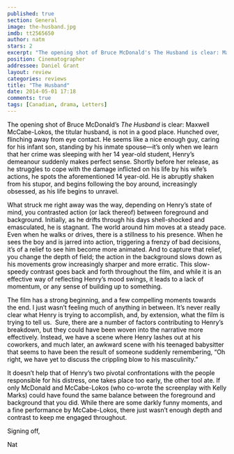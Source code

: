 ```yaml
---
published: true
section: General
image: the-husband.jpg
imdb: tt2565650
author: natm
stars: 2
excerpt: "The opening shot of Bruce McDonald's The Husband is clear: Maxwell McCabe-Lokos, the titular husband, is not in a good place."
position: Cinematographer
addressee: Daniel Grant
layout: review
categories: reviews
title: "The Husband"
date: 2014-05-01 17:18
comments: true
tags: [Canadian, drama, Letters]
---
```

<p><span style="color:black;">The opening shot of Bruce McDonald&rsquo;s <em>The Husband</em> is clear: Maxwell McCabe-Lokos, the titular husband, is not in a good place. Hunched over, flinching away from eye contact. He seems like a nice enough guy, caring for his infant son, standing by his inmate spouse&mdash;it&rsquo;s only when we learn that her crime was sleeping with her 14 year-old student, Henry&rsquo;s demeanour suddenly makes perfect sense. Shortly before her release, as he struggles to cope with the damage inflicted on his life by his wife&rsquo;s actions, he spots the aforementioned 14 year-old. He is abruptly shaken from his stupor, and begins following the boy around, increasingly obsessed, as his life begins to unravel. </span></p>
<p><span style="color:black;">What struck me right away was the way, depending on Henry&rsquo;s state of mind, you contrasted action (or lack thereof) between foreground and background. Initially, as he drifts through his days shell-shocked and emasculated, he is stagnant. The world around him moves at a steady pace. Even when he walks or drives, there is a stillness to his presence. When he sees the boy and is jarred into action, triggering a frenzy of bad decisions, it&rsquo;s of a relief to see him become more animated. And to capture that relief, you change the depth of field; the action in the background slows down as his movements grow increasingly sharper and more erratic. This slow-speedy contrast goes back and forth throughout the film, and while it is an effective way of reflecting Henry&rsquo;s mood swings, it leads to a lack of momentum, or any sense of building up to something. </span></p>
<p><span style="color:black;">The film has a strong beginning, and a few compelling moments towards the end. I just wasn&rsquo;t feeling much of anything in between. It&rsquo;s never really clear what Henry is trying to accomplish, and, by extension, what the film is trying to tell us. &nbsp;Sure, there are a number of factors contributing to Henry&rsquo;s breakdown, but they could have been woven into the narrative more effectively. Instead, we have a scene where Henry lashes out at his coworkers, and much later, an awkward scene with his teenaged babysitter that seems to have been the result of someone suddenly remembering, &ldquo;Oh right, we have yet to discuss the crippling blow to his masculinity.&rdquo; </span></p>
<p><span style="color:black;">It doesn&rsquo;t help that of Henry&rsquo;s two pivotal confrontations with the people responsible for his distress, one takes place too early, the other tool ate. If only McDonald and McCabe-Lokos (who co-wrote the screenplay with Kelly Marks) could have found the same balance between the foreground and background that you did. While there are some darkly funny moments, and a fine performance by McCabe-Lokos, there just wasn&rsquo;t enough depth and contrast to keep me engaged throughout. </span></p>
<p><span style="color:black;">Signing off, </span></p>
<p><span style="color:black;">Nat</span></p>
